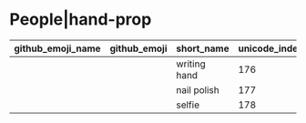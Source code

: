 # People|hand-prop

|github_emoji_name|github_emoji|short_name|unicode_index|
|---|---|---|---|
|||writing hand|176|
|||nail polish|177|
|||selfie|178|
